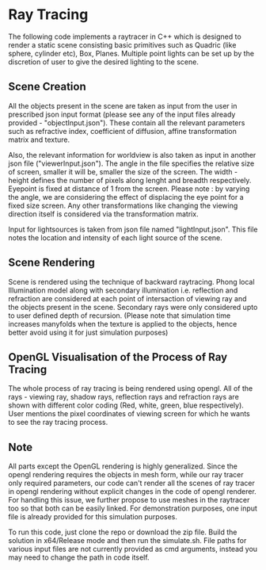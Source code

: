 # Ray Tracing

The following code implements a raytracer in C++ which is designed to render a static scene consisting basic primitives such as Quadric (like sphere, cylinder etc), Box, Planes. Multiple point lights can be set up by the discretion of user to give the desired lighting to the scene.

## Scene Creation

All the objects present in the scene are taken as input from the user in prescribed json input format (please see any of the input files already provided - "objectInput.json"). These contain all the relevant parameters such as refractive index, coefficient of diffusion, affine transformation matrix and texture.

Also, the relevant information for worldview is also taken as input in another json file ("viewerInput.json"). The angle in the file specifies the relative size of screen, smaller it will be, smaller the size of the screen. The width - height defines the number of pixels along lenght and breadth respectively. Eyepoint is fixed at distance of 1 from the screen. Please note : by varying the angle, we are considering the effect of displacing the eye point for a fixed size screen. Any other transformations like changing the viewing direction itself is considered via the transformation matrix.

Input for lightsources is taken from json file named "lightInput.json". This file notes the location and intensity of each light source of the scene.

## Scene Rendering

Scene is rendered using the technique of backward raytracing. Phong local Illumination model along with secondary illumination i.e. reflection and refraction are considered at each point of intersaction of viewing ray and the objects present in the scene. Secondary rays were only considered upto to user defined depth of recursion.
(Please note that simulation time increases manyfolds when the texture is applied to the objects, hence better avoid using it for just simulation purposes)

## OpenGL Visualisation of the Process of Ray Tracing

The whole process of ray tracing is being rendered using opengl. All of the rays - viewing ray, shadow rays, reflection rays and refraction rays are shown with different color coding (Red, white, green, blue respectively). User mentions the pixel coordinates of viewing screen for which he wants to see the ray tracing process.

## Note

All parts except the OpenGL rendering is highly generalized. Since the opengl rendering requires the objects in mesh form, while our ray tracer only required parameters, our code can't render all the scenes of ray tracer in opengl rendering without explicit changes in the code of opengl renderer. For handling this issue, we further propose to use meshes in the raytracer too so that both can be easily linked. For demonstration purposes, one input file is already provided for this simulation purposes.  

To run this code, just clone the repo or download the zip file. Build the solution in x64/Release mode and then run the simulate.sh. File paths for various input files are not currently provided as cmd arguments, instead you may need to change the path in code itself.
